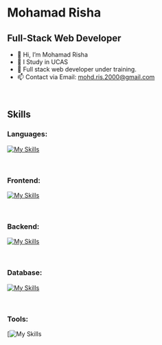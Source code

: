 # Mohamad Risha

## Full-Stack Web Developer
<!-- [![Typing SVG](https://readme-typing-svg.herokuapp.com?duration=2000&color=FCB33A&lines=Full-Stack+Web+Developer;Consultant;Mentor;Trainer)][coddict] -->

<!-- [![LinkedIn Profile](https://img.shields.io/badge/FADIHANIA-Profile-0077b5?style=for-the-badge&logo=linkedin)][linkedin] -->

- 👋 Hi, I’m Mohamad Risha
- 👀 I Study in UCAS
- 🌱 Full stack web developer under training.
- 📫 Contact via Email: mohd.ris.2000@gmail.com

<br />

## Skills
### Languages:
[![My Skills](https://skillicons.dev/icons?i=js,html,css,php)]()

<br />

### Frontend:
[![My Skills](https://skillicons.dev/icons?i=bootstrap,vue)]()

<br />

### Backend:
[![My Skills](https://skillicons.dev/icons?i=php,laravel,wordpress)]()

<br />

### Database:
[![My Skills](https://skillicons.dev/icons?i=mysql,sqlite)]()

<br />

### Tools:
[![My Skills](https://skillicons.dev/icons?i=vscode,git,github)


